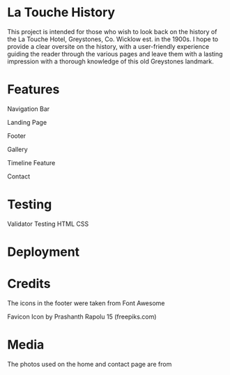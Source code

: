 <h1 align="center"><img src=""/></h1>

# La Touche History

This project is intended for those who wish to look back on the history of the
La Touche Hotel, Greystones, Co. Wicklow est. in the 1900s. I hope to provide a
clear oversite on the history, with a user-friendly experience guiding the reader
through the various pages and leave them with a lasting impression with a thorough
knowledge of this old Greystones landmark.

# Features

Navigation Bar

Landing Page

Footer

Gallery

Timeline Feature

Contact

# Testing

Validator Testing
HTML
CSS

# Deployment

# Credits 

The icons in the footer were taken from Font Awesome

Favicon Icon by Prashanth Rapolu 15 (freepiks.com)

# Media
The photos used on the home and contact page are from
